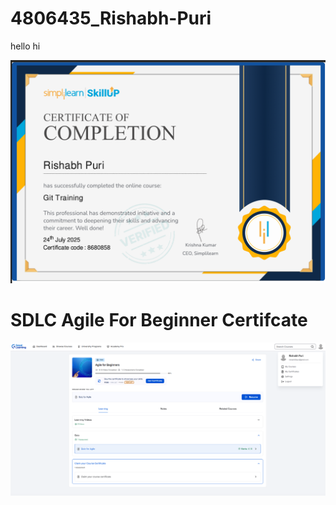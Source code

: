 # 4806435_Rishabh-Puri

hello hi


![PHOTOS](SDLC/simple.png)



# SDLC Agile For Beginner Certifcate



<img src="./agile/image.png">


